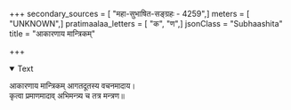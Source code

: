 +++
secondary_sources = [ "महा-सुभाषित-सङ्ग्रहः - 4259",]
meters = [ "UNKNOWN",]
pratimaalaa_letters = [ "क", "ण",]
jsonClass = "Subhaashita"
title = "आकारणाय मान्त्रिकम्"

+++

<details open><summary>Text</summary>

आकारणाय मान्त्रिकम् आगतदूतस्य वचनमादाय।  
कृत्वा प्रमाणमादाव् अभिमन्त्र्य च तत्र मन्त्रण॥
</details>
